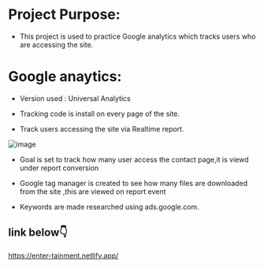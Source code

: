 # Project Purpose:

- This project is used to practice Google analytics which tracks users who are accessing the site.

# Google anaytics:

- Version used : Universal Analytics

- Tracking code is install on every page of the site.

- Track users accessing the site via Realtime report.

![image](https://user-images.githubusercontent.com/78912860/151504161-397bf0a7-48ad-46fc-ab11-3c7066bce47e.png)

- Goal is set to track how many user access the contact page,it is viewd under report conversion

- Google tag manager is created to see how many files are downloaded from the site ,this are viewed on  report event

- Keywords are made researched using ads.google.com.

## link below👇

https://enter-tainment.netlify.app/

